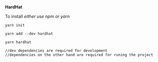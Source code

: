 **HardHat**

To install
*either use npm or yarn*

```
yarn init

yarn add --dev hardhat 

yarn hardhat

//dev dependencies are required for development
//dependencies on the other hand are required for runing the project

```


